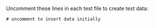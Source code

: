 Uncomment these lines in each test file to create test data:

    # uncomment to insert data initially
